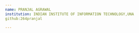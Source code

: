 ```yaml
---
name: PRANJAL AGRAWAL
institution: INDIAN INSTITUTE OF INFORMATION TECHNOLOGY,UNA
github:264pranjal

---
```

